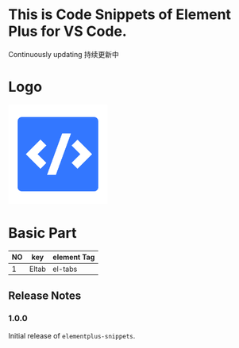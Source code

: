 # This is Code Snippets of Element Plus for VS Code.

Continuously updating 持续更新中

# Logo
![image](images/logo.png)

# Basic Part

|  NO   |   key   | element Tag |
|  ---- |   ----  | ----------  |
| 1     |   Eltab | el-tabs     |

## Release Notes

### 1.0.0

Initial release of `elementplus-snippets`.